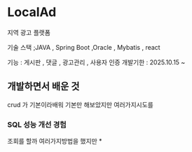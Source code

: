 # LocalAd
지역 광고 플랫폼

기술 스택 ;JAVA , Spring Boot ,Oracle  , Mybatis , react

기능 : 게시판 , 댓글 , 광고관리 , 사용자 인증
개발기한 : 2025.10.15 ~

## 개발하면서 배운 것
crud 가 기본이라배워 기본만 해보았지만  여러가지시도를


### SQL 성능 개선 경험
조회를 할까 여러가지방법을 했지만  *


